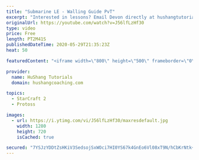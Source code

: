```yaml
---
title: "Submarine LE - Walling Guide PvT"
excerpt: "Interested in lessons? Email Devon directly at hushangtutorials@outlook.com ------------------------------------------------------------------------------------------------------- Want to support HuShang Tutorials directly? Patreon is a website where you can contribute a monthly donation that will help"
originalUrl: https://youtube.com/watch?v=J56lfLzHf30
type: video
price: Free
length: PT2M41S
publishedDateTime: 2020-05-29T21:35:23Z
heat: 50

featuredContent: "<iframe width=\"800\" height=\"500\" frameborder=\"0\" src=\"https://www.youtube.com/embed/J56lfLzHf30\" allow=\"accelerometer; autoplay; encrypted-media; gyroscope; picture-in-picture\" allowfullscreen></iframe>"

provider:
  name: HuShang Tutorials
  domain: hushangcoaching.com

topics:
  - StarCraft 2
  - Protoss

images:
  - url: https://i.ytimg.com/vi/J56lfLzHf30/maxresdefault.jpg
    width: 1280
    height: 720
    isCached: true

secured: "7YSJzYDDtZsHKiV3SedsojSxWOci7HI0YS67k4GnEo6Vl08xT9N/hCbKrNtk+lAzmLgHTqTTH0csXTRy3bnI8rB6LVLhVe/2mcHa3w1vs/W5GaxCbNUpD1xoERbqjyiUK7C+LvWDPI+EWoYdMM4Uwd6Ai2drrHVoOIF8rHiir0+Z14QCI2R3KajTyhyU8OxxhG2yTnLfWHMp1KE1rMoHKh+3JPwmww4O4H8aErQ+GOhu2YRM3k4KJgfXfnx4nX8eRE858iWLejtH6o8T6IYCxpVnQB6IuFsCAIBKAbSVocdvqAzFMTg1T904o6ZFLPDtjf5JTUH8aq8/fPcY/wYSbkMCLeR8NDAq586GhC9eVlsQRIVAc6Zur7KkfbVWBVUWYlWklxLjVmLqDAYjDRz7OuGO/izrxoZJpfPorOOG+wU=;QEISkyfY5jpODvcfqjJJhQ=="
---
```


